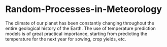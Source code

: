 # Random-Processes-in-Meteorology
The climate of our planet has been constantly changing throughout the entire geological history of the Earth. The use of temperature prediction models is of great practical importance, starting from predicting the temperature for the next year for sowing, crop yields, etc.
